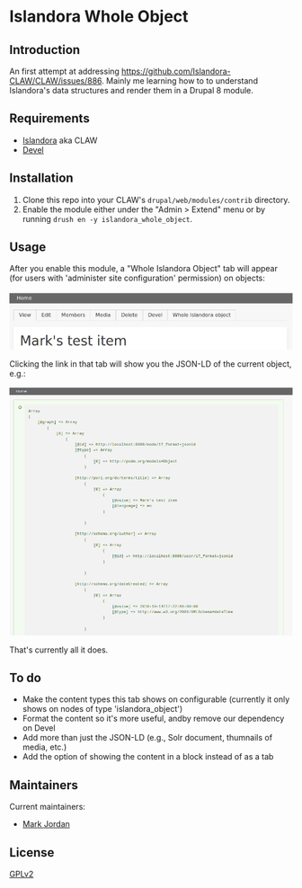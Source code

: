# Islandora Whole Object

## Introduction

An first attempt at addressing https://github.com/Islandora-CLAW/CLAW/issues/886. Mainly me learning how to to understand Islandora's data structures and render them in a Drupal 8 module.

## Requirements

* [Islandora](https://github.com/Islandora-CLAW/islandora) aka CLAW
* [Devel](https://www.drupal.org/project/devel)

## Installation

1. Clone this repo into your CLAW's `drupal/web/modules/contrib` directory.
1. Enable the module either under the "Admin > Extend" menu or by running `drush en -y islandora_whole_object`.

## Usage

After you enable this module, a "Whole Islandora Object" tab will appear (for users with 'administer site configuration' permission) on objects:

![Whole object menu tab](docs/menu.png)

Clicking the link in that tab will show you the JSON-LD of the current object, e.g.:

![JSON-LD](docs/jsonld.png)

That's currently all it does.

## To do

* Make the content types this tab shows on configurable (currently it only shows on nodes of type 'islandora_object')
* Format the content so it's more useful, andby remove our dependency on Devel
* Add more than just the JSON-LD (e.g., Solr document, thumnails of media, etc.)
* Add the option of showing the content in a block instead of as a tab

## Maintainers

Current maintainers:

* [Mark Jordan](https://github.com/mjordan)

## License

[GPLv2](http://www.gnu.org/licenses/gpl-2.0.txt)
